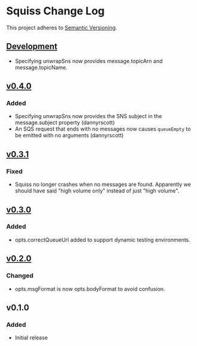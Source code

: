 # Squiss Change Log
This project adheres to [Semantic Versioning](http://semver.org/).

## [Development]
- Specifying unwrapSns now provides message.topicArn and message.topicName.

## [v0.4.0]
### Added
- Specifying unwrapSns now provides the SNS subject in the message.subject property (dannyrscott)
- An SQS request that ends with no messages now causes `queueEmpty` to be emitted with no arguments (dannyrscott)

## [v0.3.1]
### Fixed
- Squiss no longer crashes when no messages are found. Apparently we should have said "high volume only" instead of just "high volume".

## [v0.3.0]
### Added
- opts.correctQueueUrl added to support dynamic testing environments.

## [v0.2.0]
### Changed
- opts.msgFormat is now opts.bodyFormat to avoid confusion.

## v0.1.0
### Added
- Initial release

[Development]: https://github.com/TechnologyAdvice/Squiss/compare/0.4.0...HEAD
[v0.4.0]: https://github.com/TechnologyAdvice/Squiss/compare/0.3.1...0.4.0
[v0.3.1]: https://github.com/TechnologyAdvice/Squiss/compare/0.3.0...0.3.1
[v0.3.0]: https://github.com/TechnologyAdvice/Squiss/compare/0.2.0...0.3.0
[v0.2.0]: https://github.com/TechnologyAdvice/Squiss/compare/0.1.0...0.2.0
